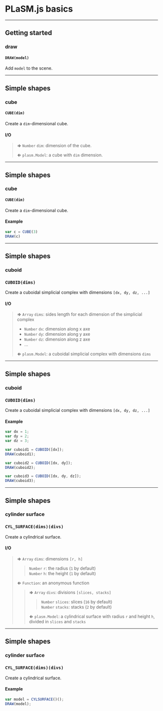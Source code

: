 # PLaSM.js basics

- - -

## Getting started

### draw

#### `DRAW(model)`

Add `model` to the scene.



- - -

## Simple shapes

### cube

#### `CUBE(dim)`

Create a `dim`-dimensional cube.

#### I/O

> **&rArr;** `Number` `dim`: dimension of the cube.
>
> **&lArr;** `plasm.Model`: a cube with `dim` dimension.

- - -

## Simple shapes

### cube

#### `CUBE(dim)`

Create a `dim`-dimensional cube.

#### Example

```js
var c = CUBE(3)
DRAW(c)
```

- - -

## Simple shapes

### cuboid

### `CUBOID(dims)`

Create a cuboidal simplicial complex with dimensions `[dx, dy, dz, ...]`

#### I/O

> **&rArr;** `Array` `dims`: sides length for each dimension of the simplicial complex
>
> - `Number` `dx`: dimension along x axe
> - `Number` `dy`: dimension along y axe
> - `Number` `dz`: dimension along z axe
> - ...
>
> **&lArr;** `plasm.Model`: a cuboidal simplicial complex with dimensions `dims`

- - -

## Simple shapes

### cuboid

### `CUBOID(dims)`

Create a cuboidal simplicial complex with dimensions `[dx, dy, dz, ...]`

#### Example

```js
var dx = 1;
var dy = 2;
var dz = 3;

var cuboid1 = CUBOID([dx]);
DRAW(cuboid1);
```

```js
var cuboid2 = CUBOID([dx, dy]);
DRAW(cuboid2);
```

```js
var cuboid3 = CUBOID([dx, dy, dz]);
DRAW(cuboid3);
```

- - - 

## Simple shapes

### cylinder surface

### `CYL_SURFACE(dims)(divs)`

Create a cylindrical surface.

#### I/O

> **&rArr;** `Array` `dims`: dimensions `[r, h]`
> > `Number` `r`: the radius (`1` by default)  
> > `Number` `h`: the height (`1` by default)
>
> **&lArr;** `Function`: an anonymous function
>
> > **&rArr;** `Array` `divs`: divisions `[slices, stacks]`
> > > `Number` `slices`: slices (`16` by default)  
> > > `Number` `stacks`: stacks (`2` by default)
> >
> > **&lArr;** `plasm.Model`: a cylindrical surface with radius `r` and height `h`, divided in `slices` and `stacks`

- - - 

## Simple shapes

### cylinder surface

### `CYL_SURFACE(dims)(divs)`

Create a cylindrical surface.

#### Example

```js
var model = CYLSURFACE()();
DRAW(model);
```
